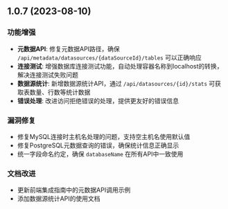 ## 1.0.7 (2023-08-10)

### 功能增强

- **元数据API**: 修复元数据API路径，确保 `/api/metadata/datasources/{dataSourceId}/tables` 可以正确响应 
- **连接测试**: 增强数据库连接测试功能，自动处理容器名称到localhost的转换，解决连接测试失败问题
- **数据源统计**: 新增数据源统计API，通过 `/api/datasources/{id}/stats` 可获取表数量、行数等统计数据
- **错误处理**: 改进访问拒绝错误的处理，提供更友好的错误信息

### 漏洞修复

- 修复MySQL连接时主机名处理的问题，支持空主机名使用默认值
- 修复PostgreSQL元数据查询的错误，确保统计信息正确显示
- 统一字段命名约定，确保 `databaseName` 在所有API中一致使用

### 文档改进

- 更新前端集成指南中的元数据API调用示例
- 添加数据源统计API的使用文档 